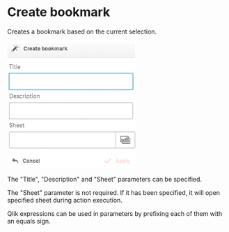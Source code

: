 # Create bookmark

Creates a bookmark based on the current selection.

![](../.gitbook/assets/image%20%2844%29.png)

The "Title", "Description" and "Sheet" parameters can be specified.

The "Sheet" parameter is not required. If it has been specified, it will open specified sheet during action execution.

Qlik expressions can be used in parameters by prefixing each of them with an equals sign.

